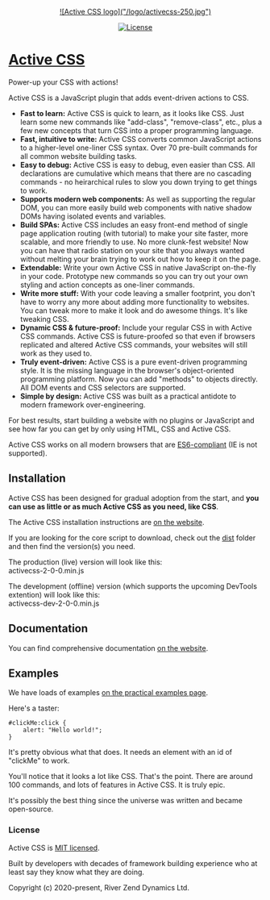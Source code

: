 <p align="center"><a href="https://activecss.org" target="_blank" rel="noopener noreferrer">![Active CSS logo]("/logo/activecss-250.jpg")</a></p>
<p align="center">
  <a href="https://github.com/Active-CSS/active-css/blob/master/LICENSE"><img src="https://img.shields.io/npm/l/vue.svg?sanitize=true" alt="License"></a>
</p>

# [Active CSS](https://activecss.org/)

Power-up your CSS with actions!

Active CSS is a JavaScript plugin that adds event-driven actions to CSS.

* **Fast to learn:** Active CSS is quick to learn, as it looks like CSS. Just learn some new commands like "add-class", "remove-class", etc., plus a few new concepts that turn CSS into a proper programming language.
* **Fast, intuitive to write:** Active CSS converts common JavaScript actions to a higher-level one-liner CSS syntax. Over 70 pre-built commands for all common website building tasks.
* **Easy to debug:** Active CSS is easy to debug, even easier than CSS. All declarations are cumulative which means that there are no cascading commands - no heirarchical rules to slow you down trying to get things to work.
* **Supports modern web components:** As well as supporting the regular DOM, you can more easily build web components with native shadow DOMs having isolated events and variables.
* **Build SPAs:** Active CSS includes an easy front-end method of single page application routing (with tutorial) to make your site faster, more scalable, and more friendly to use. No more clunk-fest website! Now you can have that radio station on your site that you always wanted without melting your brain trying to work out how to keep it on the page.
* **Extendable:** Write your own Active CSS in native JavaScript on-the-fly in your code. Prototype new commands so you can try out your own styling and action concepts as one-liner commands.
* **Write more stuff:** With your code leaving a smaller footprint, you don't have to worry any more about adding more functionality to websites. You can tweak more to make it look and do awesome things. It's like tweaking CSS.
* **Dynamic CSS & future-proof:** Include your regular CSS in with Active CSS commands. Active CSS is future-proofed so that even if browsers replicated and altered Active CSS commands, your websites will still work as they used to.
* **Truly event-driven:** Active CSS is a pure event-driven programming style. It is the missing language in the browser's object-oriented programming platform. Now you can add "methods" to objects directly. All DOM events and CSS selectors are supported.
* **Simple by design:** Active CSS was built as a practical antidote to modern framework over-engineering.

For best results, start building a website with no plugins or JavaScript and see how far you can get by only using HTML, CSS and Active CSS.

Active CSS works on all modern browsers that are [ES6-compliant](http://kangax.github.io/compat-table/es6/) (IE is not supported).

## Installation

Active CSS has been designed for gradual adoption from the start, and **you can use as little or as much Active CSS as you need, like CSS**.

The Active CSS installation instructions are [on the website](https://activecss.org/manual/installation.html).

If you are looking for the core script to download, check out the [dist](https://github.com/Active-CSS/active-css/tree/master/dist) folder and then find the version(s) you need.

The production (live) version will look like this:<br>
activecss-2-0-0.min.js

The development (offline) version (which supports the upcoming DevTools extention) will look like this:<br>
activecss-dev-2-0-0.min.js

## Documentation

You can find comprehensive documentation [on the website](https://activecss.org).

## Examples

We have loads of examples [on the practical examples page](https://activecss.org/manual/practical-examples.html).

Here's a taster:

```
#clickMe:click {
    alert: "Hello world!";
}
```

It's pretty obvious what that does. It needs an element with an id of "clickMe" to work.

You'll notice that it looks a lot like CSS. That's the point. There are around 100 commands, and lots of features in Active CSS. It is truly epic.

It's possibly the best thing since the universe was written and became open-source.

### License

Active CSS is [MIT licensed](./LICENSE).

Built by developers with decades of framework building experience who at least say they know what they are doing.

Copyright (c) 2020-present, River Zend Dynamics Ltd.
